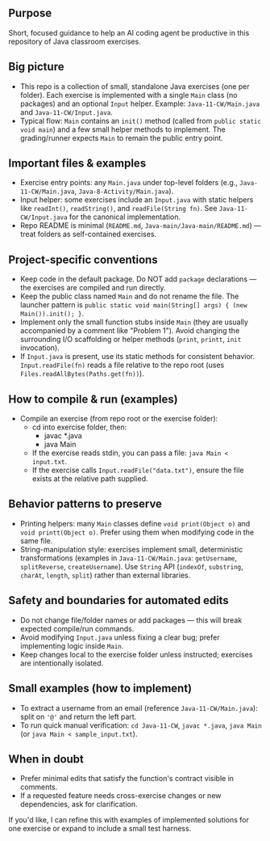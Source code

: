 ## Purpose
Short, focused guidance to help an AI coding agent be productive in this repository of Java classroom exercises.

## Big picture
- This repo is a collection of small, standalone Java exercises (one per folder). Each exercise is implemented with a single `Main` class (no packages) and an optional `Input` helper. Example: `Java-11-CW/Main.java` and `Java-11-CW/Input.java`.
- Typical flow: `Main` contains an `init()` method (called from `public static void main`) and a few small helper methods to implement. The grading/runner expects `Main` to remain the public entry point.

## Important files & examples
- Exercise entry points: any `Main.java` under top-level folders (e.g., `Java-11-CW/Main.java`, `Java-8-Activity/Main.java`).
- Input helper: some exercises include an `Input.java` with static helpers like `readInt()`, `readString()`, and `readFile(String fn)`. See `Java-11-CW/Input.java` for the canonical implementation.
- Repo README is minimal (`README.md`, `Java-main/Java-main/README.md`) — treat folders as self-contained exercises.

## Project-specific conventions
- Keep code in the default package. Do NOT add `package` declarations — the exercises are compiled and run directly.
- Keep the public class named `Main` and do not rename the file. The launcher pattern is `public static void main(String[] args) { (new Main()).init(); }`.
- Implement only the small function stubs inside `Main` (they are usually accompanied by a comment like "Problem 1"). Avoid changing the surrounding I/O scaffolding or helper methods (`print`, `printt`, `init` invocation).
- If `Input.java` is present, use its static methods for consistent behavior. `Input.readFile(fn)` reads a file relative to the repo root (uses `Files.readAllBytes(Paths.get(fn))`).

## How to compile & run (examples)
- Compile an exercise (from repo root or the exercise folder):
  - cd into exercise folder, then:
    - javac *.java
    - java Main
  - If the exercise reads stdin, you can pass a file: `java Main < input.txt`.
  - If the exercise calls `Input.readFile("data.txt")`, ensure the file exists at the relative path supplied.

## Behavior patterns to preserve
- Printing helpers: many `Main` classes define `void print(Object o)` and `void printt(Object o)`. Prefer using them when modifying code in the same file.
- String-manipulation style: exercises implement small, deterministic transformations (examples in `Java-11-CW/Main.java`: `getUsername`, `splitReverse`, `createUsername`). Use `String` API (`indexOf`, `substring`, `charAt`, `length`, `split`) rather than external libraries.

## Safety and boundaries for automated edits
- Do not change file/folder names or add packages — this will break expected compile/run commands.
- Avoid modifying `Input.java` unless fixing a clear bug; prefer implementing logic inside `Main`.
- Keep changes local to the exercise folder unless instructed; exercises are intentionally isolated.

## Small examples (how to implement)
- To extract a username from an email (reference `Java-11-CW/Main.java`): split on `'@'` and return the left part.
- To run quick manual verification: `cd Java-11-CW`, `javac *.java`, `java Main` (or `java Main < sample_input.txt`).

## When in doubt
- Prefer minimal edits that satisfy the function's contract visible in comments.
- If a requested feature needs cross-exercise changes or new dependencies, ask for clarification.

If you'd like, I can refine this with examples of implemented solutions for one exercise or expand to include a small test harness.
